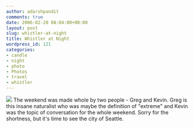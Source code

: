 ```yaml
---
author: adarshpandit
comments: true
date: 2006-02-20 08:04:00+00:00
layout: post
slug: whistler-at-night
title: Whistler at Night
wordpress_id: 121
categories:
- candle
- night
- photo
- Photos
- travel
- whistler
---
```


[![](http://photos1.blogger.com/blogger/5119/270/320/IMG_3302.jpg)](http://photos1.blogger.com/blogger/5119/270/640/IMG_3302.jpg) The weekend was made whole by two people - Greg and Kevin. Greg is this insane naturalist who was maybe the definition of "extreme" and Kevin was the topic of conversation for the whole weekend. Sorry for the shortness, but it's time to see the city of Seattle.

